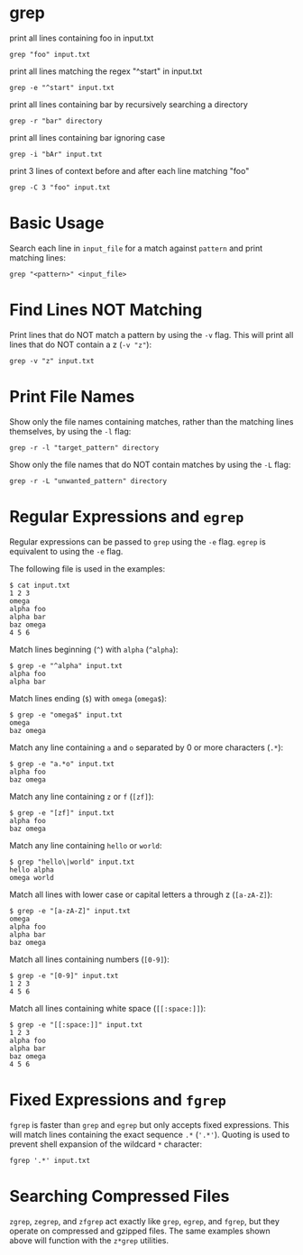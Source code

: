 # grep

print all lines containing foo in input.txt

    grep "foo" input.txt


print all lines matching the regex "^start" in input.txt

    grep -e "^start" input.txt


print all lines containing bar by recursively searching a directory

    grep -r "bar" directory


print all lines containing bar ignoring case

    grep -i "bAr" input.txt


print 3 lines of context before and after each line matching "foo"

    grep -C 3 "foo" input.txt



# Basic Usage

Search each line in `input_file` for a match against `pattern` and print
matching lines:

    grep "<pattern>" <input_file>



# Find Lines NOT Matching

Print lines that do NOT match a pattern by using the `-v` flag. This will print
all lines that do NOT contain a z (`-v "z"`):

    grep -v "z" input.txt



# Print File Names

Show only the file names containing matches, rather than the matching lines
themselves, by using the `-l` flag:

    grep -r -l "target_pattern" directory


Show only the file names that do NOT contain matches by using the `-L` flag:

    grep -r -L "unwanted_pattern" directory



# Regular Expressions and `egrep`

Regular expressions can be passed to `grep` using the `-e` flag. `egrep` is
equivalent to using the `-e` flag.

The following file is used in the examples:

    $ cat input.txt
    1 2 3
    omega
    alpha foo
    alpha bar
    baz omega
    4 5 6


Match lines beginning (`^`) with `alpha` (`^alpha`):

    $ grep -e "^alpha" input.txt
    alpha foo
    alpha bar


Match lines ending (`$`) with `omega` (`omega$`):

    $ grep -e "omega$" input.txt
    omega
    baz omega


Match any line containing `a` and `o` separated by 0 or more characters (`.*`):

    $ grep -e "a.*o" input.txt
    alpha foo
    baz omega


Match any line containing `z` or `f` (`[zf]`):

    $ grep -e "[zf]" input.txt
    alpha foo
    baz omega


Match any line containing `hello` or `world`:

    $ grep "hello\|world" input.txt
    hello alpha
    omega world


Match all lines with lower case or capital letters a through z (`[a-zA-Z]`):

    $ grep -e "[a-zA-Z]" input.txt
    omega
    alpha foo
    alpha bar
    baz omega


Match all lines containing numbers (`[0-9]`):

    $ grep -e "[0-9]" input.txt
    1 2 3
    4 5 6


Match all lines containing white space (`[[:space:]]`):

    $ grep -e "[[:space:]]" input.txt
    1 2 3
    alpha foo
    alpha bar
    baz omega
    4 5 6


# Fixed Expressions and `fgrep`

`fgrep` is faster than `grep` and `egrep` but only accepts fixed expressions.
This will match lines containing the exact sequence `.*` (`'.*'`). Quoting is
used to prevent shell expansion of the wildcard `*` character:

    fgrep '.*' input.txt



# Searching Compressed Files

`zgrep`, `zegrep`, and `zfgrep` act exactly like `grep`, `egrep`, and `fgrep`,
but they operate on compressed and gzipped files. The same examples shown above
will function with the `z*grep` utilities.


